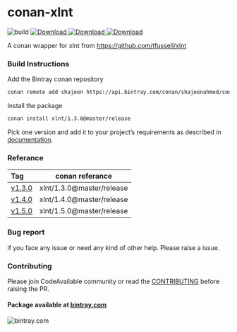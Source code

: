 # conan-xlnt 
![build](https://github.com/CodeAvailable/conan-xlnt/workflows/Python%20application/badge.svg?branch=master)
[ ![Download](https://api.bintray.com/packages/shajeenahmed/conan/xlnt%3Amaster/images/download.svg) ](https://bintray.com/shajeenahmed/conan/xlnt%3Amaster/_latestVersion)
[ ![Download](https://api.bintray.com/packages/shajeenahmed/conan/xlnt%3Amaster/images/download.svg?version=1.4.0%3Arelease) ](https://bintray.com/shajeenahmed/conan/xlnt%3Amaster/1.4.0%3Arelease/link)
[ ![Download](https://api.bintray.com/packages/shajeenahmed/conan/xlnt%3Amaster/images/download.svg?version=1.5.0%3Arelease) ](https://bintray.com/shajeenahmed/conan/xlnt%3Amaster/1.5.0%3Arelease/link)

A conan wrapper for xlnt from https://github.com/tfussell/xlnt

### Build Instructions

Add the Bintray conan repository
```bash
conan remote add shajeen https://api.bintray.com/conan/shajeenahmed/conan  
```

Install the package
```bash
conan install xlnt/1.3.0@master/release
```
Pick one version and add it to your project’s requirements as described in [documentation](https://docs.conan.io/en/latest/using_packages/conanfile_txt.html).

### Referance
| Tag  |    conan referance   | 
|:-----|:--------------------:|
| [v1.3.0](https://github.com/CodeAvailable/conan-xlnt/releases/tag/v1.3.0) | xlnt/1.3.0@master/release |
| [v1.4.0](https://github.com/CodeAvailable/conan-xlnt/releases/tag/v1.4.0) | xlnt/1.4.0@master/release |
| [v1.5.0](https://github.com/CodeAvailable/conan-xlnt/releases/tag/v1.5.0) | xlnt/1.5.0@master/release |


### Bug report

if you face any issue or need any kind of other help. Please raise a issue.

### Contributing

Please join CodeAvailable community or read the [CONTRIBUTING](https://github.com/CodeAvailable/conan-xlnt/blob/master/CONTRIBUTING.md) before raising the PR.


#### Package available at [bintray.com](https://bintray.com/shajeenahmed/conan/xlnt%3Amaster)

![bintray.com](https://www.bintray.com/docs/images/bintray_badge_color.png)
